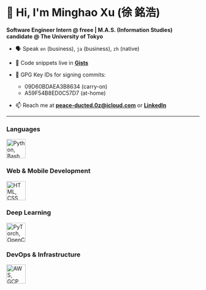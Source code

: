 # 👋 Hi, I'm Minghao Xu (徐 銘浩)

**Software Engineer Intern @ freee | M.A.S. (Information Studies) candidate @ The University of Tokyo**

- 🗣️ Speak `en` (business), `ja` (business), `zh` (native)

- 📜 Code snippets live in [**Gists**][gists]

- 🔐 GPG Key IDs for signing commits:
  - 09D60BDAEA3B8634 (carry-on)
  - A59F54B8ED0C57D7 (at-home)

- 📫 Reach me at [**peace-ducted.0z@icloud.com**][email] or [**LinkedIn**][linkedin]

---

### Languages
<picture>
  <source media="(prefers-color-scheme: dark)" srcset="https://skillicons.dev/icons?i=py%2Cbash%2Cjs%2Cts%2Clatex%2Ckotlin&theme=dark" />
  <source media="(prefers-color-scheme: light)" srcset="https://skillicons.dev/icons?i=py%2Cbash%2Cjs%2Cts%2Clatex%2Ckotlin&theme=light" />
  <img height="50" src="https://skillicons.dev/icons?i=py%2Cbash%2Cjs%2Cts%2Clatex%2Ckotlin&theme=light" alt="Python, Bash, JavaScript, TypeScript, LaTeX, Kotlin" />
</picture>

### Web & Mobile Development
<picture>
  <source media="(prefers-color-scheme: dark)" srcset="https://skillicons.dev/icons?i=html%2Ccss%2Ctailwind%2Creact%2Cnodejs%2Cexpress%2Candroidstudio&theme=dark" />
  <source media="(prefers-color-scheme: light)" srcset="https://skillicons.dev/icons?i=html%2Ccss%2Ctailwind%2Creact%2Cnodejs%2Cexpress%2Candroidstudio&theme=light" />
  <img height="50" src="https://skillicons.dev/icons?i=html%2Ccss%2Ctailwind%2Creact%2Cnodejs%2Cexpress%2Candroidstudio&theme=light" alt="HTML, CSS, Tailwind, React, Node.js, Express, Android Studio" />
</picture>

### Deep Learning
<picture>
  <source media="(prefers-color-scheme: dark)" srcset="https://skillicons.dev/icons?i=pytorch%2Copencv&theme=dark" />
  <source media="(prefers-color-scheme: light)" srcset="https://skillicons.dev/icons?i=pytorch%2Copencv&theme=light" />
  <img height="50" src="https://skillicons.dev/icons?i=pytorch%2Copencv&theme=light" alt="PyTorch, OpenCV" />
</picture>

### DevOps & Infrastructure
<picture>
  <source media="(prefers-color-scheme: dark)" srcset="https://skillicons.dev/icons?i=aws%2Cgcp%2Cdocker%2Cgit%2Clinux&theme=dark" />
  <source media="(prefers-color-scheme: light)" srcset="https://skillicons.dev/icons?i=aws%2Cgcp%2Cdocker%2Cgit%2Clinux&theme=light" />
  <img height="50" src="https://skillicons.dev/icons?i=aws%2Cgcp%2Cdocker%2Cgit%2Clinux&theme=light" alt="AWS, GCP, Docker, Git, Linux" />
</picture>

[gists]: https://gist.github.com/ming-hao-xu
[email]: mailto:peace-ducted.0z@icloud.com
[linkedin]: https://linkedin.com/in/xu-minghao
